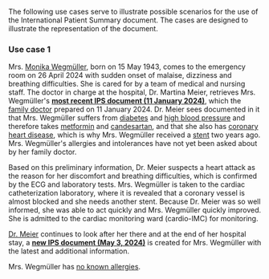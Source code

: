 The following use cases serve to illustrate possible scenarios for the use of the International Patient Summary document. The cases are designed to illustrate the representation of the document.

### Use case 1
Mrs. [Monika Wegmüller](Patient-MonikaWegmueller.html), born on 15 May 1943, comes to the emergency room on 26 April 2024 with sudden onset of malaise, dizziness and breathing difficulties. She is cared for by a team of medical and nursing staff. The doctor in charge at the hospital, Dr. Martina Meier, retrieves Mrs. Wegmüller's [**most recent IPS document (11 January 2024)**](Bundle-UC1-SwissIpsDocument1.html), which the [family doctor](PractitionerRole-FamilienHausarztAtHausarzt.html) prepared on 11 January 2024. Dr. Meier sees documented in it that Mrs. Wegmüller suffers from [diabetes](Condition-DiabetesMellitus.html) and [high blood pressure](Condition-HighBloodPressure.html) and therefore takes [metformin](MedicationStatement-MedStatMetformin.html) and [candesartan](MedicationStatement-MedStatCandesartan.html), and that she also has [coronary heart disease](Condition-CoronaryHeartDisease.html), which is why Mrs. Wegmüller received a [stent](Procedure-StentPlacement.html) two years ago. Mrs. Wegmüller's allergies and intolerances have not yet been asked about by her family doctor.
  

Based on this preliminary information, Dr. Meier suspects a heart attack as the reason for her discomfort and breathing difficulties, which is confirmed by the ECG and laboratory tests. Mrs. Wegmüller is taken to the cardiac catheterization laboratory, where it is revealed that a coronary vessel is almost blocked and she needs another stent. Because Dr. Meier was so well informed, she was able to act quickly and Mrs. Wegmüller quickly improved. She is admitted to the cardiac monitoring ward (cardio-IMC) for monitoring.     

[Dr. Meier](PractitionerRole-869a4dd9-3a4a-4838-ad1e-42453d341147.html) continues to look after her there and at the end of her hospital stay, a [**new IPS document (May 3, 2024)**](Bundle-UC1-SwissIpsDocument2.html) is created for Mrs. Wegmüller with the latest and additional information.



Mrs. Wegmüller has [no known allergies](AllergyIntolerance-NoKnownAllergy.html).  